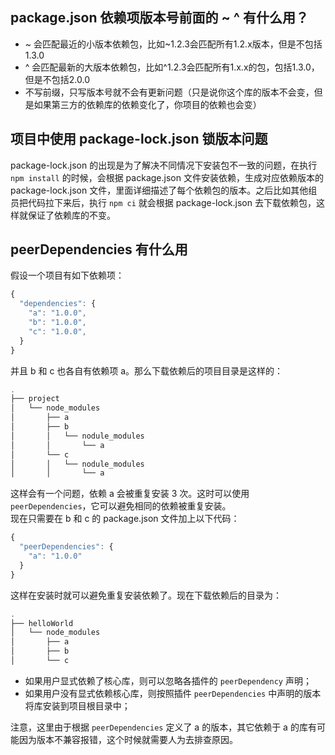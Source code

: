 ## package.json 依赖项版本号前面的 ~ ^ 有什么用？
+ ~ 会匹配最近的小版本依赖包，比如~1.2.3会匹配所有1.2.x版本，但是不包括1.3.0
+ ^ 会匹配最新的大版本依赖包，比如^1.2.3会匹配所有1.x.x的包，包括1.3.0，但是不包括2.0.0
+ 不写前缀，只写版本号就不会有更新问题（只是说你这个库的版本不会变，但是如果第三方的依赖库的依赖变化了，你项目的依赖也会变）

## 项目中使用 package-lock.json 锁版本问题
package-lock.json 的出现是为了解决不同情况下安装包不一致的问题，在执行 `npm install` 的时候，会根据 package.json 文件安装依赖，生成对应依赖版本的 package-lock.json 文件，里面详细描述了每个依赖包的版本。之后比如其他组员把代码拉下来后，执行 `npm ci` 就会根据 package-lock.json 去下载依赖包，这样就保证了依赖库的不变。

## peerDependencies 有什么用
假设一个项目有如下依赖项：
```js
{
  "dependencies": {
    "a": "1.0.0",
    "b": "1.0.0",
    "c": "1.0.0",
  }
}
```
并且 b 和 c 也各自有依赖项 a。那么下载依赖后的项目目录是这样的：
```js
.
├── project
│   └── node_modules
│       ├── a
│       ├── b
│       │   └── nodule_modules
│       │       └── a
│       └── c
│       │   └── nodule_modules
│       │       └── a
```
这样会有一个问题，依赖 a 会被重复安装 3 次。这时可以使用 `peerDependencies`，它可以避免相同的依赖被重复安装。  
现在只需要在 b 和 c 的 package.json 文件加上以下代码：  
```js
{
  "peerDependencies": {
    "a": "1.0.0"
  }
}
```
这样在安装时就可以避免重复安装依赖了。现在下载依赖后的目录为：
```js
.
├── helloWorld
│   └── node_modules
│       ├── a
│       ├── b
│       └── c
```
+ 如果用户显式依赖了核心库，则可以忽略各插件的 `peerDependency` 声明；
+ 如果用户没有显式依赖核心库，则按照插件 `peerDependencies` 中声明的版本将库安装到项目根目录中；  

注意，这里由于根据 `peerDependencies` 定义了 a 的版本，其它依赖于 a 的库有可能因为版本不兼容报错，这个时候就需要人为去排查原因。